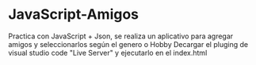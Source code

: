 # JavaScript-Amigos
Practica con JavaScript + Json, se realiza un aplicativo para agregar amigos y seleccionarlos según el genero o Hobby 
Decargar el pluging de visual studio code "Live Server" y ejecutarlo en el index.html 
